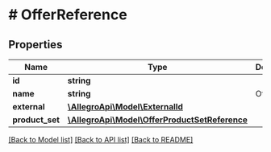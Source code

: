 # # OfferReference

## Properties

Name | Type | Description | Notes
------------ | ------------- | ------------- | -------------
**id** | **string** |  |
**name** | **string** | Offer name. |
**external** | [**\AllegroApi\Model\ExternalId**](ExternalId.md) |  | [optional]
**product_set** | [**\AllegroApi\Model\OfferProductSetReference**](OfferProductSetReference.md) |  | [optional]

[[Back to Model list]](../../README.md#models) [[Back to API list]](../../README.md#endpoints) [[Back to README]](../../README.md)
